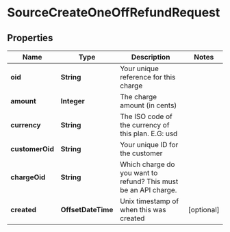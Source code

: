 

# SourceCreateOneOffRefundRequest


## Properties

| Name | Type | Description | Notes |
|------------ | ------------- | ------------- | -------------|
|**oid** | **String** | Your unique reference for this charge |  |
|**amount** | **Integer** | The charge amount (in cents) |  |
|**currency** | **String** | The ISO code of the currency of this plan. E.G: usd |  |
|**customerOid** | **String** | Your unique ID for the customer |  |
|**chargeOid** | **String** | Which charge do you want to refund? This must be an API charge. |  |
|**created** | **OffsetDateTime** | Unix timestamp of when this was created |  [optional] |



